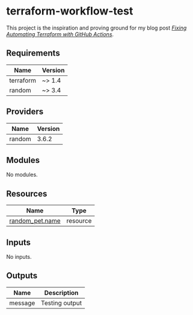 # terraform-workflow-test

This project is the inspiration and proving ground for my blog post [_Fixing Automating Terraform with GitHub Actions_](https://warman.io/blog/2023/03/fixing-automating-terraform-with-github-actions/).

<!-- BEGIN_TF_DOCS -->
## Requirements

| Name | Version |
|------|---------|
| terraform | ~> 1.4 |
| random | ~> 3.4 |

## Providers

| Name | Version |
|------|---------|
| random | 3.6.2 |

## Modules

No modules.

## Resources

| Name | Type |
|------|------|
| [random_pet.name](https://registry.terraform.io/providers/hashicorp/random/latest/docs/resources/pet) | resource |

## Inputs

No inputs.

## Outputs

| Name | Description |
|------|-------------|
| message | Testing output |
<!-- END_TF_DOCS -->
